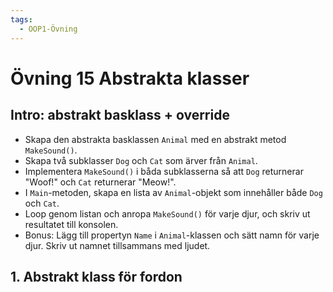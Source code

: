 ```yaml
---
tags:
  - OOP1-Övning
---
```


# Övning 15 Abstrakta klasser

## Intro: abstrakt basklass + override

* Skapa den abstrakta basklassen `Animal` med en abstrakt metod `MakeSound()`.
* Skapa två subklasser `Dog` och `Cat` som ärver från `Animal`.
* Implementera `MakeSound()` i båda subklasserna så att `Dog` returnerar "Woof!" och `Cat` returnerar "Meow!".
* I `Main`-metoden, skapa en lista av `Animal`-objekt som innehåller både `Dog` och `Cat`.
* Loop genom listan och anropa `MakeSound()` för varje djur, och skriv ut resultatet till konsolen.
* Bonus: Lägg till propertyn `Name` i `Animal`-klassen och sätt namn för varje djur. Skriv ut namnet tillsammans med ljudet.

## 1. Abstrakt klass för fordon